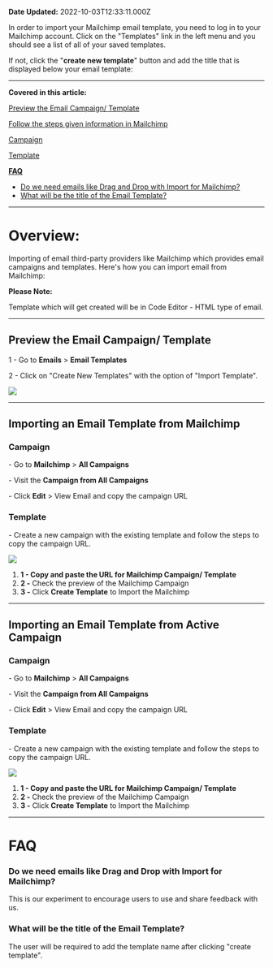 **Date Updated:** 2022-10-03T12:33:11.000Z

In order to import your Mailchimp email template, you need to log in to your Mailchimp account. Click on the "Templates" link in the left menu and you should see a list of all of your saved templates. 

  
If not, click the "**create new template**" button and add the title that is displayed below your email template:

  
---

**Covered in this article:**

  
[Preview the Email Campaign/ Template](#Preview-the-Email-Campaign/-Template)

[Follow the steps given information in Mailchimp ](#Follow-the-steps-given-information-in-Mailchimp%C2%A0)

[Campaign](#Campaign)

[Template](#Template)
  
  
[**FAQ**](#FAQ)

* [Do we need emails like Drag and Drop with Import for Mailchimp?](#Do-we-need-emails-like-Drag-and-Drop-with-Import-for-Mailchimp?)
* [What will be the title of the Email Template?](#What-will-be-the-title-of-the-Email-Template?)
  
  
---

# **Overview:** 

Importing of email third-party providers like Mailchimp which provides email campaigns and templates. Here's how you can import email from Mailchimp:

  
**Please Note:**

Template which will get created will be in Code Editor - HTML type of email.
  
  
---

## **Preview the Email Campaign/ Template**

  
1 - Go to **Emails** \> **Email Templates**

2 - Click on "Create New Templates" with the option of "Import Template".

![](https://s3.amazonaws.com/cdn.freshdesk.com/data/helpdesk/attachments/production/48241674902/original/0UHbnXTBwZ49Ky3_dpMvmQRciFNAXNwz9Q.png?1659020449)
  
  
---

## **Importing an Email Template from Mailchimp** 

  
### **Campaign**

\- Go to **Mailchimp** \> **All Campaigns**

\- Visit the **Campaign from All Campaigns**

\- Click **Edit** \> View Email and copy the campaign URL  
  
### **Template**

\- Create a new campaign with the existing template and follow the steps to copy the campaign URL.  
  
![](https://s3.amazonaws.com/cdn.freshdesk.com/data/helpdesk/attachments/production/48241676982/original/CFU83oQL9Dv2AbDyamDzXyG0z1cFdjXk9A.png?1659020802)

  
1. **1 - Copy and paste the URL for Mailchimp Campaign/ Template**
2. **2 -** Check the preview of the Mailchimp Campaign
3. **3 -** Click **Create Template** to Import the Mailchimp
  
  
---

## **Importing an Email Template from Active Campaign** 

  
### **Campaign**

\- Go to **Mailchimp** \> **All Campaigns**

\- Visit the **Campaign from All Campaigns**

\- Click **Edit** \> View Email and copy the campaign URL  
  
### **Template**

\- Create a new campaign with the existing template and follow the steps to copy the campaign URL.  
  
![](https://s3.amazonaws.com/cdn.freshdesk.com/data/helpdesk/attachments/production/48241676982/original/CFU83oQL9Dv2AbDyamDzXyG0z1cFdjXk9A.png?1659020802)

  
1. **1 - Copy and paste the URL for Mailchimp Campaign/ Template**
2. **2 -** Check the preview of the Mailchimp Campaign
3. **3 -** Click **Create Template** to Import the Mailchimp
  
  
---

# **FAQ**

  
### **Do we need emails like Drag and Drop with Import for Mailchimp?**

This is our experiment to encourage users to use and share feedback with us.   
  
### **What will be the title of the Email Template?**

The user will be required to add the template name after clicking "create template".
  
  